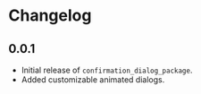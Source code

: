 # Changelog

## 0.0.1

- Initial release of `confirmation_dialog_package`.
- Added customizable animated dialogs.
